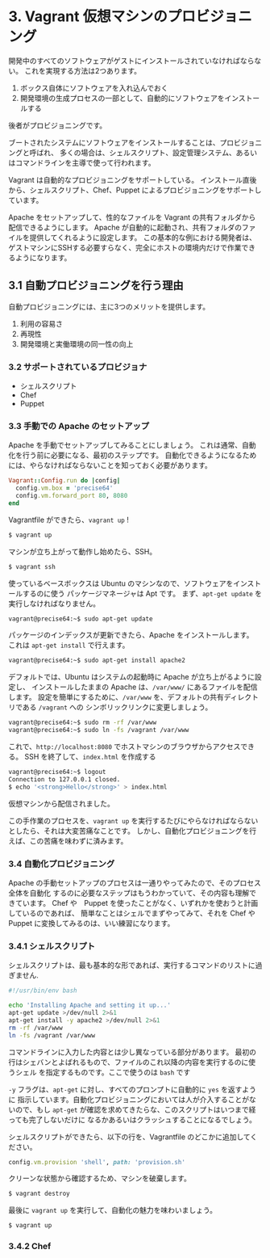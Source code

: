 # 3. Vagrant 仮想マシンのプロビジョニング

開発中のすべてのソフトウェアがゲストにインストールされていなければならない。
これを実現する方法は2つあります。

1. ボックス自体にソフトウェアを入れ込んでおく
2. 開発環境の生成プロセスの一部として、自動的にソフトウェアをインストールする

後者がプロビジョニングです。

ブートされたシステムにソフトウェアをインストールすることは、プロビジョニングと呼ばれ、
多くの場合は、シェルスクリプト、設定管理システム、あるいはコマンドラインを主導で使って行われます。

Vagrant は自動的なプロビジョニングをサポートしている。
インストール直後から、シェルスクリプト、Chef、Puppet によるプロビジョニングをサポートしています。


Apache をセットアップして、性的なファイルを Vagrant の共有フォルダから配信できるようにします。
Apache が自動的に起動され、共有フォルダのファイルを提供してくれるように設定します。
この基本的な例における開発者は、ゲストマシンにSSHする必要すらなく、完全にホストの環境内だけで作業できるようになります。


## 3.1 自動プロビジョニングを行う理由

自動プロビジョニングには、主に3つのメリットを提供します。

1. 利用の容易さ
2. 再現性
3. 開発環境と実働環境の同一性の向上


### 3.2 サポートされているプロビジョナ

- シェルスクリプト
- Chef
- Puppet


### 3.3 手動での Apache のセットアップ

Apache を手動でセットアップしてみることにしましょう。
これは通常、自動化を行う前に必要になる、最初のステップです。
自動化できるようになるためには、やらなければならないことを知っておく必要があります。

```ruby
Vagrant::Config.run do |config|
  config.vm.box = 'precise64'
  config.vm.forward_port 80, 8080
end
```

Vagrantfile ができたら、`vagrant up` !

```sh
$ vagrant up
```

マシンが立ち上がって動作し始めたら、SSH。

```sh
$ vagrant ssh
```

使っているベースボックスは Ubuntu のマシンなので、ソフトウェアをインストールするのに使う
パッケージマネージャは Apt です。
まず、`apt-get update` を実行しなければなりません。

```sh
vagrant@precise64:~$ sudo apt-get update
```

パッケージのインデックスが更新できたら、Apache をインストールします。
これは `apt-get install` で行えます。

```sh
vagrant@precise64:~$ sudo apt-get install apache2
```

デフォルトでは、Ubuntu はシステムの起動時に Apache が立ち上がるように設定し、
インストールしたままの Apache は、`/var/www/` にあるファイルを配信します。
設定を簡単にするために、`/var/www` を、デフォルトの共有ディレクトリである `/vagrant` への
シンボリックリンクに変更しましょう。

```sh
vagrant@precise64:~$ sudo rm -rf /var/www
vagrant@precise64:~$ sudo ln -fs /vagrant /var/www
```

これで、`http://localhost:8080` でホストマシンのブラウザからアクセスできる。
SSH を終了して、`index.html` を作成する

```sh
vagrant@precise64:~$ logout
Connection to 127.0.0.1 closed.
$ echo '<strong>Hello</strong>' > index.html
```

仮想マシンから配信されました。

この手作業のプロセスを、`vagrant up` を実行するたびにやらなければならないとしたら、それは大変苦痛なことです。
しかし、自動化プロビジョニングを行えば、この苦痛を味わずに済みます。


### 3.4 自動化プロビジョニング

Apache の手動セットアップのプロセスは一通りやってみたので、そのプロセス全体を自動化
するのに必要なステップはもうわかっていて、その内容も理解できています。
Chef や　Puppet を使ったことがなく、いずれかを使おうと計画しているのであれば、
簡単なことはシェルでまずやってみて、それを Chef や Puppet に変換してみるのは、いい練習になります。


### 3.4.1 シェルスクリプト

シェルスクリプトは、最も基本的な形であれば、実行するコマンドのリストに過ぎません.


```sh
#!/usr/bin/env bash

echo 'Installing Apache and setting it up...'
apt-get update >/dev/null 2>&1
apt-get install -y apache2 >/dev/null 2>&1
rm -rf /var/www
ln -fs /vagrant /var/www
```

コマンドラインに入力した内容とは少し異なっている部分があります。
最初の行はシェバンとよばれるもので、ファイルのこれ以降の内容を実行するのに使うシェル
を指定するものです。ここで使うのは `bash` です

`-y` フラグは、`apt-get` に対し、すべてのプロンプトに自動的に `yes` を返すように
指示しています。自動化プロビジョニングにおいては人が介入することがないので、もし
`apt-get` が確認を求めてきたらな、このスクリプトはいつまで経っても完了しないだけに
なるかあるいはクラッシュすることになるでしょう。

シェルスクリプトができたら、以下の行を、Vagrantfile のどこかに追加してください。

```ruby
config.vm.provision 'shell', path: 'provision.sh'
```

クリーンな状態から確認するため、マシンを破棄します。

```sh
$ vagrant destroy
```

最後に `vagrant up` を実行して、自動化の魅力を味わいましょう。

```sh
$ vagrant up
```


### 3.4.2 Chef
